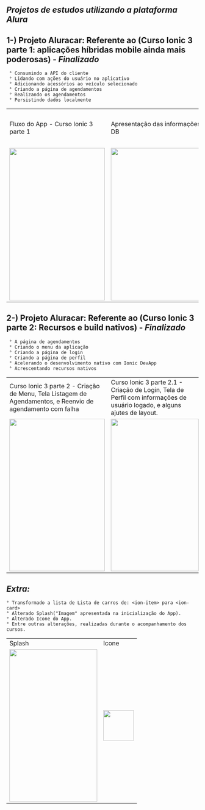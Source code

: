 ## *Projetos de estudos utilizando a plataforma Alura*

## 1-) Projeto Aluracar: Referente ao (Curso Ionic 3 parte 1: aplicações híbridas mobile ainda mais poderosas) - *Finalizado*
     ° Consumindo a API do cliente
     ° Lidando com ações do usuário no aplicativo
     ° Adicionando acessórios ao veículo selecionado
     ° Criando a página de agendamentos
     ° Realizando os agendamentos
     ° Persistindo dados localmente     
<table>
  <tr>
     <td height="100" width="400">Fluxo do App - Curso Ionic 3 parte 1</td>
     <td height="100" width="400">Apresentação das informações salvas, no Indexed DB</td>      
  </tr>
  <tr>
     <td height="350" width="300" align="center">
          <img width="250" height="400" src="https://github.com/TiagoeSouza/Aluracar-Ionic-3/blob/master/Aluracar%20-%20Gif/gif-Aluracar-Mod-1.gif" />
      </td>
<td height="350" width="400" align="center">
        <img width="400" height="400" src="https://github.com/TiagoeSouza/Aluracar-Ionic-3/blob/master/Aluracar%20-%20Gif/gif-Aluracar-Mod-2.gif" />
</td>  
  </tr>
  </table>


## 2-) Projeto Aluracar: Referente ao (Curso Ionic 3 parte 2: Recursos e build nativos) - *Finalizado*
     ° A página de agendamentos
     ° Criando o menu da aplicação
     ° Criando a página de login
     ° Criando a página de perfil
     ° Acelerando o desenvolvimento nativo com Ionic DevApp
     ° Acrescentando recursos nativos     
<table>
  <tr>
     <td height="100" width="300">Curso Ionic 3 parte 2 - Criação de Menu, Tela Listagem de Agendamentos, e Reenvio de agendamento com falha</td>
      <td height="100" width="300">Curso Ionic 3 parte 2.1 - Criação de Login, Tela de Perfil com informações de usuário logado, e alguns ajutes de layout.
        </td>
    <td height="100" width="300">Curso Ionic 3 parte 2.2 - Vibração, Acesso a Camera e Notificação(Push)
        </td>
  </tr>
  <tr> 
<td height="350" width="300" align="center">
         <img width="250" height="400" src="https://github.com/TiagoeSouza/Aluracar-Ionic-3/blob/master/Aluracar%20-%20Gif/gif-Aluracar-Parte2-1.gif" /></td>
    <td height="350" width="300" align="center">
         <img width="230" height="400" src="https://github.com/TiagoeSouza/Aluracar-Ionic-3/blob/master/Aluracar%20-%20Gif/gif-Aluracar-Parte2-2.gif" /></td>
     <td height="350" width="300" align="center">
         <img width="230" height="400" src="https://github.com/TiagoeSouza/Aluracar-Ionic-3/blob/master/Aluracar%20-%20Gif/gif-Aluracar-Parte2-3.gif" /></td>
  </tr>
  </table>


## *Extra:*
    ° Transformado a lista de Lista de carros de: <ion-item> para <ion-card>
    ° Alterado Splash("Imagem" apresentada na inicialização do App).
    ° Alterado Icone do App.
    ° Entre outras alterações, realizadas durante o acompanhamento dos cursos.
<table>
  <tr>
    <td>
      Splash
    </td>
    <td>
      Icone
    </td>
  </tr>
  <tr>
    <td>
      <img width="230" height="400" src="https://github.com/TiagoeSouza/Aluracar-Ionic-3/blob/master/resources/splash.png" />
    </td>
    <td>
      <img width="80" height="80" src="https://github.com/TiagoeSouza/Aluracar-Ionic-3/blob/master/resources/icon.png" />
    </td>
  </tr>
</table>
    
